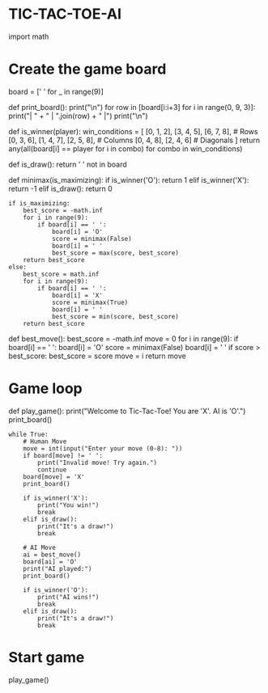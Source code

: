 # TIC-TAC-TOE-AI
import math

# Create the game board
board = [' ' for _ in range(9)]

def print_board():
    print("\n")
    for row in [board[i:i+3] for i in range(0, 9, 3)]:
        print("| " + " | ".join(row) + " |")
    print("\n")

def is_winner(player):
    win_conditions = [
        [0, 1, 2], [3, 4, 5], [6, 7, 8],  # Rows
        [0, 3, 6], [1, 4, 7], [2, 5, 8],  # Columns
        [0, 4, 8], [2, 4, 6]              # Diagonals
    ]
    return any(all(board[i] == player for i in combo) for combo in win_conditions)

def is_draw():
    return ' ' not in board

def minimax(is_maximizing):
    if is_winner('O'):
        return 1
    elif is_winner('X'):
        return -1
    elif is_draw():
        return 0

    if is_maximizing:
        best_score = -math.inf
        for i in range(9):
            if board[i] == ' ':
                board[i] = 'O'
                score = minimax(False)
                board[i] = ' '
                best_score = max(score, best_score)
        return best_score
    else:
        best_score = math.inf
        for i in range(9):
            if board[i] == ' ':
                board[i] = 'X'
                score = minimax(True)
                board[i] = ' '
                best_score = min(score, best_score)
        return best_score

def best_move():
    best_score = -math.inf
    move = 0
    for i in range(9):
        if board[i] == ' ':
            board[i] = 'O'
            score = minimax(False)
            board[i] = ' '
            if score > best_score:
                best_score = score
                move = i
    return move

# Game loop
def play_game():
    print("Welcome to Tic-Tac-Toe! You are 'X'. AI is 'O'.")
    print_board()

    while True:
        # Human Move
        move = int(input("Enter your move (0-8): "))
        if board[move] != ' ':
            print("Invalid move! Try again.")
            continue
        board[move] = 'X'
        print_board()

        if is_winner('X'):
            print("You win!")
            break
        elif is_draw():
            print("It's a draw!")
            break

        # AI Move
        ai = best_move()
        board[ai] = 'O'
        print("AI played:")
        print_board()

        if is_winner('O'):
            print("AI wins!")
            break
        elif is_draw():
            print("It's a draw!")
            break

# Start game
play_game()
